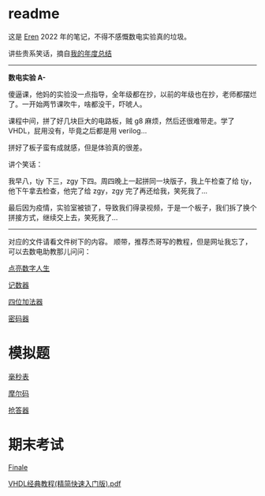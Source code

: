 # readme
这是 [Eren](https://zhaochenyang20.github.io/) 2022 年的笔记，不得不感慨数电实验真的垃圾。

讲些贵系笑话，摘自[我的年度总结](https://zhaochenyang20.github.io/2022/04/24/%E9%9A%8F%E7%AC%94/%E5%BF%83%E5%BF%83%E5%BF%B5%E5%BF%B5/%E5%A4%A7%E4%BA%8C%E5%AD%A6%E5%B9%B4%E6%80%BB%E7%BB%93/)

---
**数电实验 A-**

傻逼课，他妈的实验没一点指导，全年级都在抄，以前的年级也在抄，老师都摆烂了。一开始两节课吹牛，啥都没干，吓唬人。

课程中间，拼了好几块巨大的电路板，贼 g8 麻烦，然后还很难带走。学了 VHDL，屁用没有，毕竟之后都是用 verilog…

拼好了板子蛮有成就感，但是体验真的很差。

讲个笑话：

我早八，tjy 下三，zgy 下四。周四晚上一起拼同一块版子，我上午检查了给 tjy，他下午拿去检查，他完了给 zgy，zgy 完了再还给我，笑死我了…

最后因为疫情，实验室被锁了，导致我们得录视频，于是一个板子，我们拆了换个拼接方式，继续交上去，笑死我了…

---

对应的文件请看文件树下的内容。
顺带，推荐杰哥写的教程，但是网址我忘了，可以去数电助教那儿问问：

[点亮数字人生](%E6%95%B0%E7%94%B5%E5%AE%9E%E9%AA%8C%E5%A4%8D%E4%B9%A0%E6%96%87%E6%A1%A3%208bd73f8164e24b428d8df7d774b2a70e/%E7%82%B9%E4%BA%AE%E6%95%B0%E5%AD%97%E4%BA%BA%E7%94%9F%20318787011b17470999cabd6170dffcba.md)

[记数器](%E6%95%B0%E7%94%B5%E5%AE%9E%E9%AA%8C%E5%A4%8D%E4%B9%A0%E6%96%87%E6%A1%A3%208bd73f8164e24b428d8df7d774b2a70e/%E8%AE%B0%E6%95%B0%E5%99%A8%20cf15a0b1ae32479ba68d5fd94a6e66c3.md)

[四位加法器](%E6%95%B0%E7%94%B5%E5%AE%9E%E9%AA%8C%E5%A4%8D%E4%B9%A0%E6%96%87%E6%A1%A3%208bd73f8164e24b428d8df7d774b2a70e/%E5%9B%9B%E4%BD%8D%E5%8A%A0%E6%B3%95%E5%99%A8%200539e06e75004b088fa8c7de003078a3.md)

[密码器](%E6%95%B0%E7%94%B5%E5%AE%9E%E9%AA%8C%E5%A4%8D%E4%B9%A0%E6%96%87%E6%A1%A3%208bd73f8164e24b428d8df7d774b2a70e/%E5%AF%86%E7%A0%81%E5%99%A8%20a0b190c9e8144c959d9884e371e76474.md)

# 模拟题

[毫秒表](%E6%95%B0%E7%94%B5%E5%AE%9E%E9%AA%8C%E5%A4%8D%E4%B9%A0%E6%96%87%E6%A1%A3%208bd73f8164e24b428d8df7d774b2a70e/%E6%AF%AB%E7%A7%92%E8%A1%A8%20e464e9ed15de4c13b991a90cd3c8c7e5.md)

[摩尔码](%E6%95%B0%E7%94%B5%E5%AE%9E%E9%AA%8C%E5%A4%8D%E4%B9%A0%E6%96%87%E6%A1%A3%208bd73f8164e24b428d8df7d774b2a70e/%E6%91%A9%E5%B0%94%E7%A0%81%203eef5e1df0704337820887a3ca142b81.md)

[抢答器](%E6%95%B0%E7%94%B5%E5%AE%9E%E9%AA%8C%E5%A4%8D%E4%B9%A0%E6%96%87%E6%A1%A3%208bd73f8164e24b428d8df7d774b2a70e/%E6%8A%A2%E7%AD%94%E5%99%A8%204e6f2b7bc52f4a9396d63c320dceed30.md)

# 期末考试

[Finale](%E6%95%B0%E7%94%B5%E5%AE%9E%E9%AA%8C%E5%A4%8D%E4%B9%A0%E6%96%87%E6%A1%A3%208bd73f8164e24b428d8df7d774b2a70e/Finale%200d66150eb95c4eb1b29e16e4a4afaa8c.md)

[VHDL经典教程(精简快速入门版).pdf](%E6%95%B0%E7%94%B5%E5%AE%9E%E9%AA%8C%E5%A4%8D%E4%B9%A0%E6%96%87%E6%A1%A3%208bd73f8164e24b428d8df7d774b2a70e/VHDL%E7%BB%8F%E5%85%B8%E6%95%99%E7%A8%8B(%E7%B2%BE%E7%AE%80%E5%BF%AB%E9%80%9F%E5%85%A5%E9%97%A8%E7%89%88).pdf)
